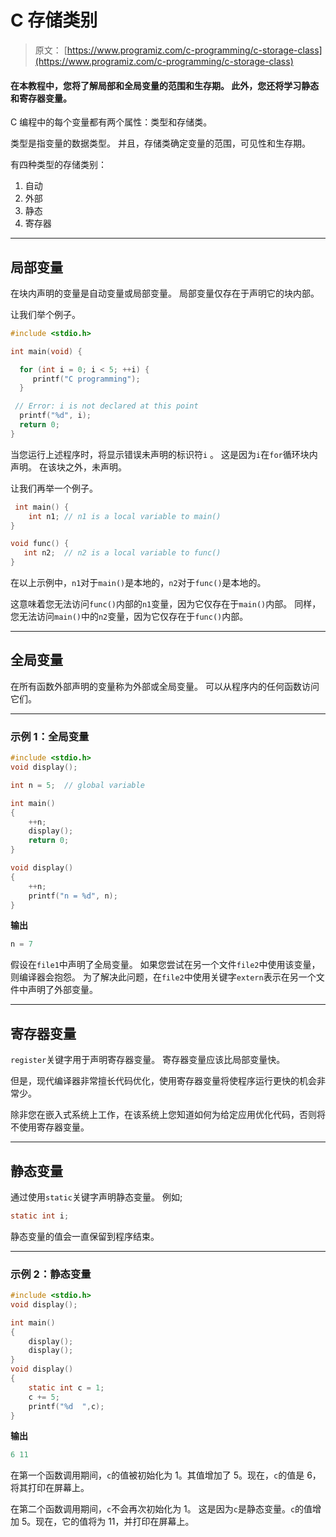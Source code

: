 # C 存储类别

> 原文： [https://www.programiz.com/c-programming/c-storage-class](https://www.programiz.com/c-programming/c-storage-class)

#### 在本教程中，您将了解局部和全局变量的范围和生存期。 此外，您还将学习静态和寄存器变量。

C 编程中的每个变量都有两个属性：类型和存储类。

类型是指变量的数据类型。 并且，存储类确定变量的范围，可见性和生存期。

有四种类型的存储类别：

1.  自动
2.  外部
3.  静态
4.  寄存器

* * *

## 局部变量

在块内声明的变量是自动变量或局部变量。 局部变量仅存在于声明它的块内部。

让我们举个例子。

```c
#include <stdio.h>

int main(void) {

  for (int i = 0; i < 5; ++i) {
     printf("C programming");
  }

 // Error: i is not declared at this point
  printf("%d", i);  
  return 0;
}
```

当您运行上述程序时，将显示错误未声明的标识符`i` 。 这是因为`i`在`for`循环块内声明。 在该块之外，未声明。

让我们再举一个例子。

```c
 int main() {
    int n1; // n1 is a local variable to main()
}

void func() {
   int n2;  // n2 is a local variable to func()
} 
```

在以上示例中，`n1`对于`main()`是本地的，`n2`对于`func()`是本地的。

这意味着您无法访问`func()`内部的`n1`变量，因为它仅存在于`main()`内部。 同样，您无法访问`main()`中的`n2`变量，因为它仅存在于`func()`内部。

* * *

## 全局变量

在所有函数外部声明的变量称为外部或全局变量。 可以从程序内的任何函数访问它们。

* * *

### 示例 1：全局变量

```c
#include <stdio.h>
void display();

int n = 5;  // global variable

int main()
{
    ++n;     
    display();
    return 0;
}

void display()
{
    ++n;   
    printf("n = %d", n);
} 
```

**输出**

```c
n = 7
```

假设在`file1`中声明了全局变量。 如果您尝试在另一个文件`file2`中使用该变量，则编译器会抱怨。 为了解决此问题，在`file2`中使用关键字`extern`表示在另一个文件中声明了外部变量。

* * *

## 寄存器变量

`register`关键字用于声明寄存器变量。 寄存器变量应该比局部变量快。

但是，现代编译器非常擅长代码优化，使用寄存器变量将使程序运行更快的机会非常少。

除非您在嵌入式系统上工作，在该系统上您知道如何为给定应用优化代码，否则将不使用寄存器变量。

* * *

## 静态变量

通过使用`static`关键字声明静态变量。 例如;

```c
static int i;
```

静态变量的值会一直保留到程序结束。

* * *

### 示例 2：静态变量

```c
#include <stdio.h>
void display();

int main()
{
    display();
    display();
}
void display()
{
    static int c = 1;
    c += 5;
    printf("%d  ",c);
} 
```

**输出**

```c
6 11
```

在第一个函数调用期间，`c`的值被初始化为 1。其值增加了 5。现在，`c`的值是 6，将其打印在屏幕上。

在第二个函数调用期间，`c`不会再次初始化为 1。 这是因为`c`是静态变量。`c`的值增加 5。现在，它的值将为 11，并打印在屏幕上。